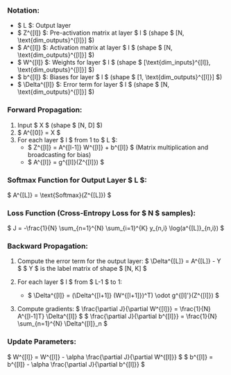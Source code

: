 ### Notation:

- $ L $: Output layer
- $ Z^{[l]} $: Pre-activation matrix at layer $ l $ (shape $ [N, \text{dim\_outputs}^{[l]}] $)
- $ A^{[l]} $: Activation matrix at layer $ l $ (shape $ [N, \text{dim\_outputs}^{[l]}] $)
- $ W^{[l]} $: Weights for layer $ l $ (shape $ [\text{dim\_inputs}^{[l]}, \text{dim\_outputs}^{[l]}] $)
- $ b^{[l]} $: Biases for layer $ l $ (shape $ [1, \text{dim\_outputs}^{[l]}] $)
- $ \Delta^{[l]} $: Error term for layer $ l $ (shape $ [N, \text{dim\_outputs}^{[l]}] $)

### Forward Propagation:

1. Input $ X $ (shape $ [N, D] $)
2. $ A^{[0]} = X $
3. For each layer $ l $ from 1 to $ L $:
    - $ Z^{[l]} = A^{[l-1]} W^{[l]} + b^{[l]} $ (Matrix multiplication and broadcasting for bias)
    - $ A^{[l]} = g^{[l]}(Z^{[l]}) $

### Softmax Function for Output Layer $ L $:

$ A^{[L]} = \text{Softmax}(Z^{[L]}) $

### Loss Function (Cross-Entropy Loss for $ N $ samples):

$ J = -\frac{1}{N} \sum_{n=1}^{N} \sum_{i=1}^{K} y_{n,i} \log(a^{[L]}_{n,i}) $

### Backward Propagation:

1. Compute the error term for the output layer:
$
\Delta^{[L]} = A^{[L]} - Y
$
   $ Y $ is the label matrix of shape $ [N, K] $

2. For each layer $ l $ from $ L-1 $ to 1:
    - $ \Delta^{[l]} = (\Delta^{[l+1]} (W^{[l+1]})^T) \odot g^{[l]'}(Z^{[l]}) $

3. Compute gradients:
$
\frac{\partial J}{\partial W^{[l]}} = \frac{1}{N} A^{[l-1]T} \Delta^{[l]}
$
$
\frac{\partial J}{\partial b^{[l]}} = \frac{1}{N} \sum_{n=1}^{N} \Delta^{[l]}_n
$

### Update Parameters:

$
W^{[l]} = W^{[l]} - \alpha \frac{\partial J}{\partial W^{[l]}}
$
$
b^{[l]} = b^{[l]} - \alpha \frac{\partial J}{\partial b^{[l]}}
$